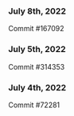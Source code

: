 ### July 8th, 2022

Commit #167092

### July 5th, 2022

Commit #314353


### July 4th, 2022

Commit #72281
